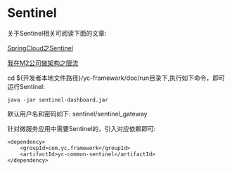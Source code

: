 # Sentinel

关于Sentinel相关可阅读下面的文章:

[SpringCloud之Sentinel](https://youcongtech.com/2020/11/07/SpringCloud%E4%B9%8BSentinel/)

[我在M2公司做架构之限流](https://youcongtech.com/2021/10/30/%E6%88%91%E5%9C%A8M2%E5%85%AC%E5%8F%B8%E5%81%9A%E6%9E%B6%E6%9E%84%E4%B9%8B%E9%99%90%E6%B5%81/)

cd ${开发者本地文件路径}/yc-framework/doc/run目录下,执行如下命令，即可运行Sentinel:
```
java -jar sentinel-dashboard.jar

```

默认用户名和密码如下:
sentinel/sentinel_gateway

针对微服务应用中需要Sentinel的，引入对应依赖即可:
```
<dependency>
    <groupId>com.yc.framework</groupId>
    <artifactId>yc-common-sentinel</artifactId>
</dependency>
```